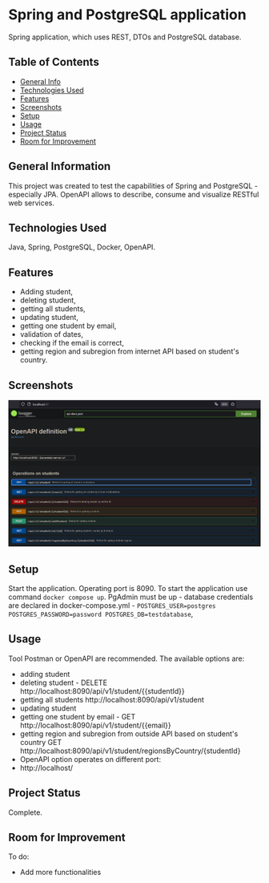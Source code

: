 # Spring and PostgreSQL application
Spring application, which uses REST, DTOs and PostgreSQL database.

## Table of Contents
* [General Info](#general-information)
* [Technologies Used](#technologies-used)
* [Features](#features)
* [Screenshots](#screenshots)
* [Setup](#setup)
* [Usage](#usage)
* [Project Status](#project-status)
* [Room for Improvement](#room-for-improvement)


## General Information
This project was created to test the capabilities of Spring and PostgreSQL - especially JPA. OpenAPI allows to describe, consume and visualize RESTful web services.

## Technologies Used
Java, Spring, PostgreSQL, Docker, OpenAPI.

## Features
- Adding student,
- deleting student,
- getting all students,
- updating student,
- getting one student by email,
- validation of dates,
- checking if the email is correct,
- getting region and subregion from internet API based on student's country.


## Screenshots
![img_1.png](img_1.png)

## Setup
Start the application.
Operating port is 8090.
To start the application use command `docker compose up`. PgAdmin must be up - database credentials are declared in docker-compose.yml - `POSTGRES_USER=postgres POSTGRES_PASSWORD=password POSTGRES_DB=testdatabase`, 

## Usage
Tool Postman or OpenAPI are recommended. The available options are:
- adding student
- deleting student - DELETE http://localhost:8090/api/v1/student/{{studentId}}
- getting all students http://localhost:8090/api/v1/student
- updating student
- getting one student by email - GET http://localhost:8090/api/v1/student/{{email}}
- getting region and subregion from outside API based on student's country GET http://localhost:8090/api/v1/student/regionsByCountry/{studentId}
- OpenAPI option operates on different port:
- http://localhost/
## Project Status
Complete.

## Room for Improvement
To do:
- Add more functionalities


